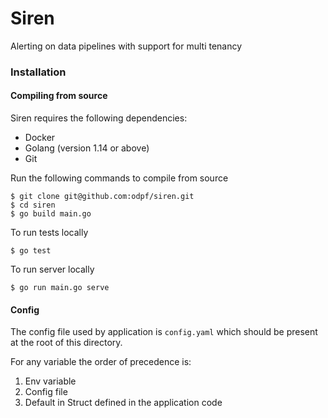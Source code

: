 # Siren

Alerting on data pipelines with support for multi tenancy

### Installation

#### Compiling from source

Siren requires the following dependencies:

* Docker
* Golang (version 1.14 or above)
* Git

Run the following commands to compile from source

```
$ git clone git@github.com:odpf/siren.git
$ cd siren
$ go build main.go
```

To run tests locally

```
$ go test
```

To run server locally

```
$ go run main.go serve
```

#### Config

The config file used by application is `config.yaml` which should be present at the root of this directory.

For any variable the order of precedence is:

1. Env variable
2. Config file
3. Default in Struct defined in the application code
